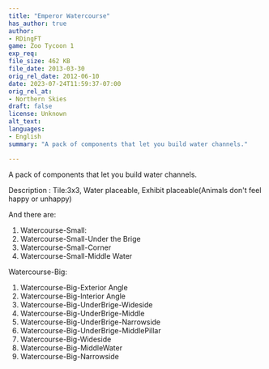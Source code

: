 ```yaml
---
title: "Emperor Watercourse"
has_author: true
author: 
- RDingFT
game: Zoo Tycoon 1
exp_req: 
file_size: 462 KB
file_date: 2013-03-30
orig_rel_date: 2012-06-10
date: 2023-07-24T11:59:37-07:00
orig_rel_at: 
- Northern Skies
draft: false
license: Unknown
alt_text: 
languages:
- English
summary: "A pack of components that let you build water channels."

---
```

A pack of components that let you build water channels.

Description : Tile:3x3, Water placeable, Exhibit placeable(Animals don't feel happy or unhappy)

And there are:
1. Watercourse-Small:
2. Watercourse-Small-Under the Brige
3. Watercourse-Small-Corner
4. Watercourse-Small-Middle Water

Watercourse-Big:
1. Watercourse-Big-Exterior Angle
2. Watercourse-Big-Interior Angle
3. Watercourse-Big-UnderBrige-Wideside
4. Watercourse-Big-UnderBrige-Middle
5. Watercourse-Big-UnderBrige-Narrowside
6. Watercourse-Big-UnderBrige-MiddlePillar
7. Watercourse-Big-Wideside
8. Watercourse-Big-MiddleWater
9. Watercourse-Big-Narrowside